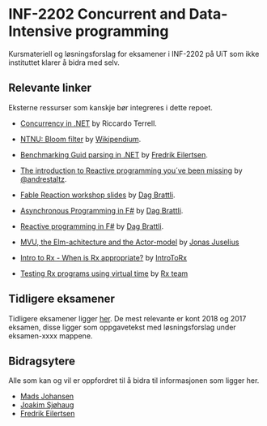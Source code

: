 # INF-2202 Concurrent and Data-Intensive programming

Kursmateriell og løsningsforslag for eksamener i INF-2202 på UiT som ikke instituttet klarer å bidra med selv.


## Relevante linker

Eksterne ressurser som kanskje bør integreres i dette repoet.

* [Concurrency in .NET](https://www.manning.com/books/concurrency-in-dot-net) by Riccardo Terrell.

* [NTNU: Bloom filter](https://www.wikipendium.no/TDT4225_Store_distribuerte_datamengder#bloom-filter) by [Wikipendium](https://www.wikipendium.no).

* [Benchmarking Guid parsing in .NET](https://gist.github.com/fredeil/8fbf6a869ae1ff7ac630ec2474752853) by [Fredrik Eilertsen](https://github.com/fredeil).

* [The introduction to Reactive programming you´ve been missing](https://gist.github.com/fredeil/dd2c45c3be18ad55b6fd0d65ec25c8de) by [@andrestaltz](https://twitter.com/andrestaltz).

* [Fable Reaction workshop slides](https://dbrattli.github.io/Fableconf/#1) by [Dag Brattli](https://github.com/dbrattli).

* [Asynchronous Programming in F#](https://medium.com/@dagbrattli/asynchronicity-in-f-eb4c952f0035) by [Dag Brattli](https://github.com/dbrattli).

* [Reactive programming in F#](https://medium.com/@dagbrattli/4540377d02fa) by [Dag Brattli](https://github.com/dbrattli).
  
* [MVU, the Elm-achitecture and the Actor-model](https://github.com/juselius/FSharpByExample) by [Jonas Juselius](https://github.com/juselius/)

* [Intro to Rx - When is Rx appropriate?](http://introtorx.com/Content/v1.0.10621.0/01_WhyRx.html#WhenRx) by [IntroToRx](http://introtorx.com/)

* [Testing Rx programs using virtual time](https://blogs.msdn.microsoft.com/rxteam/2012/06/14/testing-rx-queries-using-virtual-time-scheduling/) by [Rx team](https://social.msdn.microsoft.com/profile/Rx+team)

## Tidligere eksamener

Tidligere eksamener ligger [her](https://uit.no/om/enhet/artikkel?p_document_id=319867&p_dimension_id=88131).
De mest relevante er kont 2018 og 2017 eksamen, disse ligger som oppgavetekst med løsningsforslag under eksamen-xxxx mappene.

## Bidragsytere

Alle som kan og vil er oppfordret til å bidra til informasjonen som ligger her.

* [Mads Johansen](https://github.com/MaxJohansen)
* [Joakim Sjøhaug](https://github.com/joakimsjo)
* [Fredrik Eilertsen](https://github.com/fredeil)
